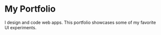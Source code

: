 # My Portfolio

I design and code web apps. This portfolio showcases some of my favorite UI experiments.